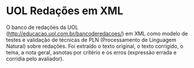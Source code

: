 # UOL Redações em XML
O banco de redações da UOL (http://educacao.uol.com.br/bancoderedacoes/) em XML como modelo de testes e validação de técnicas de PLN (Processamento de Linguagem Natural) sobre redações.
Foi extraído o texto original, o texto corrigido, o tema, a nota geral, asnotas por critério e os erros (expressão errada e corridia pelo avaliador).
